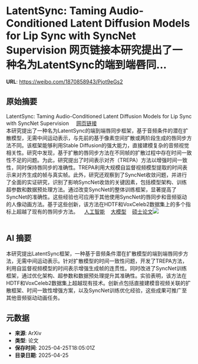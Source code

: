 # LatentSync: Taming Audio-Conditioned Latent Diffusion Models for Lip Sync with SyncNet Supervision 网页链接本研究提出了一种名为LatentSync的端到端唇同...

**URL**: https://weibo.com/1870858943/Pjot9eGs2

## 原始摘要

LatentSync: Taming Audio-Conditioned Latent Diffusion Models for Lip Sync with SyncNet Supervision <a href="https://weibo.cn/sinaurl?u=https%3A%2F%2Fwww.aminer.cn%2Fpub%2F675ba34bae8580e7ff21df01%2Flatentsync-taming-audio-conditioned-latent-diffusion-models-for-lip-sync-with-syncnet" data-hide=""><span class="url-icon"><img style="width: 1rem;height: 1rem" src="https://h5.sinaimg.cn/upload/2015/09/25/3/timeline_card_small_web_default.png" referrerpolicy="no-referrer"></span><span class="surl-text">网页链接</span></a><br>本研究提出了一种名为LatentSync的端到端唇同步框架，基于音频条件的潜在扩散模型，无需中间运动表示，与先前的基于像素空间扩散或两阶段生成的唇同步方法不同。该框架能够利用Stable Diffusion的强大能力，直接建模复杂的音频视觉相关性。研究中发现，基于扩散的唇同步方法在不同帧的扩散过程中存在时间一致性不足的问题。为此，研究提出了时间表示对齐（TREPA）方法以增强时间一致性，同时保持唇同步的准确性。TREPA利用大规模自监督视频模型提取的时间表示来对齐生成的帧与真实帧。此外，研究还观察到了SyncNet收敛问题，并进行了全面的实证研究，识别了影响SyncNet收敛的关键因素，包括模型架构、训练超参数和数据预处理方法。通过改变SyncNet的整体训练框架，显著提高了SyncNet的准确性。这些经验也可应用于其他使用SyncNet的唇同步和音频驱动的人像动画方法。基于这些创新，该方法在HDTF和VoxCeleb2数据集上的多个指标上超越了现有的唇同步方法。<a href="https://m.weibo.cn/p/index?extparam=%E4%BA%BA%E5%B7%A5%E6%99%BA%E8%83%BD&amp;containerid=100808f068f0dad74789bee210163c40a4b50d" data-hide=""><span class="url-icon"><img style="width: 1rem;height: 1rem" src="https://n.sinaimg.cn/photo/5213b46e/20180926/timeline_card_small_super_default.png" referrerpolicy="no-referrer"></span><span class="surl-text">人工智能</span></a><a href="https://m.weibo.cn/p/index?extparam=%E5%A4%A7%E6%A8%A1%E5%9E%8B&amp;containerid=1008082dc9b4e036056e2a00e5499db67ddd30" data-hide=""><span class="url-icon"><img style="width: 1rem;height: 1rem" src="https://n.sinaimg.cn/photo/5213b46e/20180926/timeline_card_small_super_default.png" referrerpolicy="no-referrer"></span><span class="surl-text">大模型</span></a><a href="https://m.weibo.cn/p/index?extparam=%E7%A1%95%E5%A3%AB%E8%AE%BA%E6%96%87&amp;containerid=1008084cacf38f5903dc7b04550404d0bd3608" data-hide=""><span class="url-icon"><img style="width: 1rem;height: 1rem" src="https://n.sinaimg.cn/photo/5213b46e/20180926/timeline_card_small_super_default.png" referrerpolicy="no-referrer"></span><span class="surl-text">硕士论文</span></a><img style="" src="https://tvax2.sinaimg.cn/large/6f830abfly1hzn8lwp5a6j21n90z1b29.jpg" referrerpolicy="no-referrer"><br><br>

## AI 摘要

本研究提出LatentSync框架，一种基于音频条件潜在扩散模型的端到端唇同步方法，无需中间运动表示。针对扩散模型的时间一致性问题，开发了TREPA方法，利用自监督视频模型的时间表示增强生成帧的连贯性。同时改进了SyncNet训练框架，通过优化架构、超参数和数据预处理提升其准确性。实验表明，该方法在HDTF和VoxCeleb2数据集上超越现有技术。创新点包括直接建模音视频关联的扩散框架、时间一致性增强方案，以及SyncNet训练优化经验，这些成果可推广至其他音频驱动动画任务。

## 元数据

- **来源**: ArXiv
- **类型**: 论文
- **保存时间**: 2025-04-25T18:05:01Z
- **目录日期**: 2025-04-25
